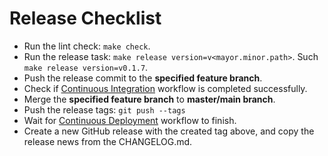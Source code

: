 # Release Checklist

- Run the lint check: `make check`.
- Run the release task: `make release version=v<mayor.minor.path>`. Such `make release version=v0.1.7`.
- Push the release commit to the **specified feature branch**.
- Check if [Continuous Integration](https://github.com/azzamsa/azzamsa/actions/workflows/ci.yml) workflow is completed successfully.
- Merge the **specified feature branch** to **master/main branch**.
- Push the release tags: `git push --tags`
- Wait for [Continuous Deployment](https://github.com/azzamsa/azzamsa/actions/workflows/cd.yml) workflow to finish.
- Create a new GitHub release with the created tag above, and copy the release news from the CHANGELOG.md.
